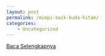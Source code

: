 ```yaml
---
layout: post
permalink: /mimpi-naik-kuda-hitam/
categories:
    - Uncategorized
---
```


[Baca Selengkapnya](/10)